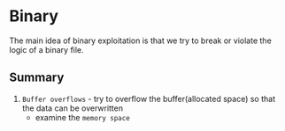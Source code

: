 # Binary

The main idea of binary exploitation is that we try to break or violate the logic of a binary file. 

## Summary
1. ```Buffer overflows``` - try to overflow the buffer(allocated space) so that the data can be overwritten
   - examine the ```memory space```
